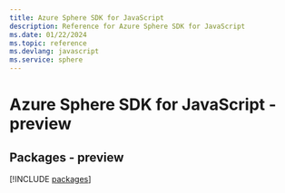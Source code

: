 ```yaml
---
title: Azure Sphere SDK for JavaScript
description: Reference for Azure Sphere SDK for JavaScript
ms.date: 01/22/2024
ms.topic: reference
ms.devlang: javascript
ms.service: sphere
---
```

# Azure Sphere SDK for JavaScript - preview
## Packages - preview
[!INCLUDE [packages](sphere-index.md)]